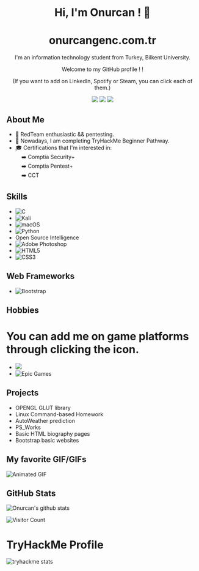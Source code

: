 
<!-- Introduction -->
<h1 align="center">Hi, I'm Onurcan ! 👋</h1>
<h1 align="center">onurcangenc.com.tr</h1>
<p align="center">
  I'm an information technology student from Turkey, Bilkent University.
</p>
<p align="center">
  Welcome to my GitHub profile ! !
</p>
<p align="center">
  (If you want to add on LinkedIn, Spotify or Steam, you can click each of them.)
</p>

<!-- Badges -->
<p align="center">
  <a href="https://www.linkedin.com/in/onurcan-genç-b582311b9/"><img src="https://img.shields.io/badge/LinkedIn-Connect-blue?logo=linkedin"></a>
  <a href="mailto:rekal1417@gmail.com"><img src="https://img.shields.io/badge/Email-Send%20a%20Message-red?logo=gmail"></a>
  <a href="https://open.spotify.com/user/11182743495"><img src="https://img.shields.io/badge/Spotify-Listen-green?logo=spotify"></a>
</p>

<!-- About Me -->
## About Me
- 💼 RedTeam enthusiastic && pentesting.
- 🌱 Nowadays, I am completing TryHackMe Beginner Pathway.
- 🎓 Certifications that I'm interested in: 
   <br/>&nbsp;&nbsp;&nbsp;&nbsp;➡️ Comptia Security+
   <br/>&nbsp;&nbsp;&nbsp;&nbsp;➡️ Comptia Pentest+
   <br/>&nbsp;&nbsp;&nbsp;&nbsp;➡️ CCT
<!-- Skills -->
## Skills
- ![C](https://img.shields.io/badge/c-%2300599C.svg?style=for-the-badge&logo=c&logoColor=white)
- ![Kali](https://img.shields.io/badge/Kali-268BEE?style=for-the-badge&logo=kalilinux&logoColor=white)
- ![macOS](https://img.shields.io/badge/mac%20os-000000?style=for-the-badge&logo=macos&logoColor=F0F0F0)
- ![Python](https://img.shields.io/badge/python-3670A0?style=for-the-badge&logo=python&logoColor=ffdd54)
- Open Source Intelligence
- ![Adobe Photoshop](https://img.shields.io/badge/adobe%20photoshop-%2331A8FF.svg?style=for-the-badge&logo=adobe%20photoshop&logoColor=white)
- ![HTML5](https://img.shields.io/badge/html5-%23E34F26.svg?style=for-the-badge&logo=html5&logoColor=white)
- ![CSS3](https://img.shields.io/badge/css3-%231572B6.svg?style=for-the-badge&logo=css3&logoColor=white)

## Web Frameworks
- ![Bootstrap](https://img.shields.io/badge/bootstrap-%238511FA.svg?style=for-the-badge&logo=bootstrap&logoColor=white)


## Hobbies
# You can add me on game platforms through clicking the icon.
- <a href="steamcommunity.com/id/srancuel"><img src="https://img.shields.io/badge/steam-%23000000.svg?style=for-the-badge&logo=steam&logoColor=white"></a>
- ![Epic Games](https://img.shields.io/badge/epicgames-%23313131.svg?style=for-the-badge&logo=epicgames&logoColor=white)

<!-- Projects -->
## Projects
- OPENGL GLUT library
- Linux Command-based Homework
- AutoWeather prediction
- PS_Works
- Basic HTML biography pages
- Bootstrap basic websites

## My favorite GIF/GIFs
![Animated GIF](https://media.giphy.com/media/bILoTtzjQoYdRlAc7C/giphy-downsized-large.gif)


<!-- GitHub Stats -->
## GitHub Stats
![Onurcan's github stats](https://github-readme-stats.vercel.app/api?username=onurcangnc&show_icons=true&theme=dracula)

<!-- Footer -->
<img src="https://visitor-badge.laobi.icu/badge?page_id=onurcangnc" alt="Visitor Count">



# TryHackMe Profile
![tryhackme stats](https://raw.githubusercontent.com/onurcangnc/onurcangnc/master/assets/thm_propic.png)

